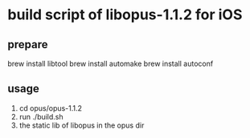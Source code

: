 # build script of libopus-1.1.2 for iOS

## prepare
brew install libtool
brew install automake
brew install autoconf

## usage
1. cd opus/opus-1.1.2
2. run ./build.sh
3. the static lib of libopus in the opus dir 